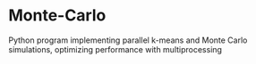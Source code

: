# Monte-Carlo
Python program implementing parallel k-means and Monte Carlo simulations, optimizing performance with multiprocessing
